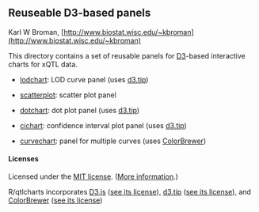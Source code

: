 ## Reuseable D3-based panels

Karl W Broman,
[http://www.biostat.wisc.edu/~kbroman](http://www.biostat.wisc.edu/~kbroman)

This directory contains a set of reusable panels for
[D3](http://d3js.org)-based interactive charts for xQTL data.

- [lodchart](inst/panels/lodchart): LOD curve panel
  (uses [d3.tip](http://github.com/Caged/d3-tip))
  
- [scatterplot](inst/panels/scatterplot): scatter plot panel

- [dotchart](inst/panels/dotchart): dot plot panel
  (uses [d3.tip](http://github.com/Caged/d3-tip))

- [cichart](inst/panels/cichart): confidence interval plot panel
  (uses [d3.tip](http://github.com/Caged/d3-tip))

- [curvechart](inst/panels/curvechart): panel for multiple curves
  (uses [ColorBrewer](http://colorbrewer2.org))

#### Licenses

Licensed under the [MIT license](LICENSE). ([More information](http://en.wikipedia.org/wiki/MIT_License).)

R/qtlcharts incorporates [D3.js](http://d3js.org)
([see its license](../d3/LICENSE)),
[d3.tip](http://github.com/Caged/d3-tip)
([see its license](../d3-tip/LICENSE)), and
[ColorBrewer](http://colorbrewer2.org) ([see its license](../colorbrewer/LICENSE))


